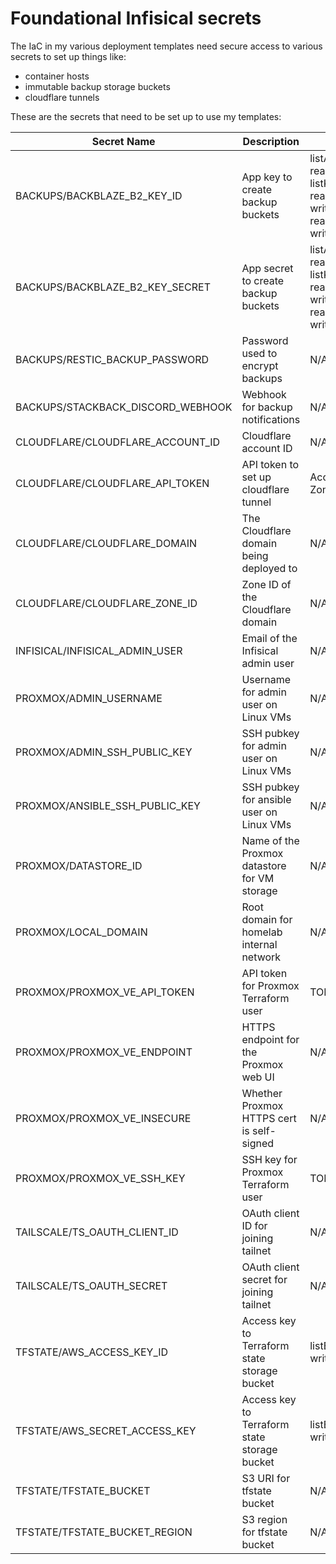 # Foundational Infisical secrets

The IaC in my various deployment templates need secure access to various secrets to set up things like:

* container hosts
* immutable backup storage buckets
* cloudflare tunnels

These are the secrets that need to be set up to use my templates:

| Secret Name | Description | Required Permissions |
| --- | --- | --- |
| BACKUPS/BACKBLAZE_B2_KEY_ID | App key to create backup buckets | listAllBucketNames, listBuckets, readBuckets, writeBuckets, listKeys, writeKeys, deleteKeys, readBucketEncryption, writeBucketEncryption, readBucketRetentions, writeBucketRetentions |
| BACKUPS/BACKBLAZE_B2_KEY_SECRET | App secret to create backup buckets | listAllBucketNames, listBuckets, readBuckets, writeBuckets, listKeys, writeKeys, deleteKeys, readBucketEncryption, writeBucketEncryption, readBucketRetentions, writeBucketRetentions |
| BACKUPS/RESTIC_BACKUP_PASSWORD | Password used to encrypt backups | N/A |
| BACKUPS/STACKBACK_DISCORD_WEBHOOK | Webhook for backup notifications | N/A |
| CLOUDFLARE/CLOUDFLARE_ACCOUNT_ID | Cloudflare account ID | N/A |
| CLOUDFLARE/CLOUDFLARE_API_TOKEN | API token to set up cloudflare tunnel | Account.Cloudflare_Tunnel:Edit, Zone.DNS:Edit |
| CLOUDFLARE/CLOUDFLARE_DOMAIN | The Cloudflare domain being deployed to | N/A |
| CLOUDFLARE/CLOUDFLARE_ZONE_ID | Zone ID of the Cloudflare domain | N/A |
| INFISICAL/INFISICAL_ADMIN_USER | Email of the Infisical admin user | N/A |
| PROXMOX/ADMIN_USERNAME | Username for admin user on Linux VMs | N/A |
| PROXMOX/ADMIN_SSH_PUBLIC_KEY | SSH pubkey for admin user on Linux VMs | N/A |
| PROXMOX/ANSIBLE_SSH_PUBLIC_KEY | SSH pubkey for ansible user on Linux VMs | N/A |
| PROXMOX/DATASTORE_ID | Name of the Proxmox datastore for VM storage | N/A |
| PROXMOX/LOCAL_DOMAIN | Root domain for homelab internal network | N/A |
| PROXMOX/PROXMOX_VE_API_TOKEN | API token for Proxmox Terraform user | TODO |
| PROXMOX/PROXMOX_VE_ENDPOINT | HTTPS endpoint for the Proxmox web UI | N/A |
| PROXMOX/PROXMOX_VE_INSECURE | Whether Proxmox HTTPS cert is self-signed | N/A |
| PROXMOX/PROXMOX_VE_SSH_KEY | SSH key for Proxmox Terraform user | TODO |
| TAILSCALE/TS_OAUTH_CLIENT_ID | OAuth client ID for joining tailnet | N/A |
| TAILSCALE/TS_OAUTH_SECRET | OAuth client secret for joining tailnet | N/A |
| TFSTATE/AWS_ACCESS_KEY_ID | Access key to Terraform state storage bucket | listBuckets, readObjects, writeObjects, deleteObjects |
| TFSTATE/AWS_SECRET_ACCESS_KEY | Access key to Terraform state storage bucket | listBuckets, readObjects, writeObjects, deleteObjects |
| TFSTATE/TFSTATE_BUCKET | S3 URI for tfstate bucket | N/A |
| TFSTATE/TFSTATE_BUCKET_REGION | S3 region for tfstate bucket | N/A |
